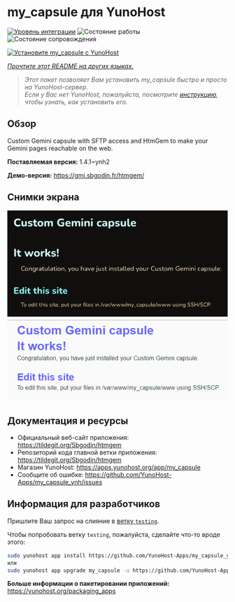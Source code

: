 <!--
Важно: этот README был автоматически сгенерирован <https://github.com/YunoHost/apps/tree/master/tools/readme_generator>
Он НЕ ДОЛЖЕН редактироваться вручную.
-->

# my_capsule для YunoHost

[![Уровень интеграции](https://dash.yunohost.org/integration/my_capsule.svg)](https://ci-apps.yunohost.org/ci/apps/my_capsule/) ![Состояние работы](https://ci-apps.yunohost.org/ci/badges/my_capsule.status.svg) ![Состояние сопровождения](https://ci-apps.yunohost.org/ci/badges/my_capsule.maintain.svg)

[![Установите my_capsule с YunoHost](https://install-app.yunohost.org/install-with-yunohost.svg)](https://install-app.yunohost.org/?app=my_capsule)

*[Прочтите этот README на других языках.](./ALL_README.md)*

> *Этот пакет позволяет Вам установить my_capsule быстро и просто на YunoHost-сервер.*  
> *Если у Вас нет YunoHost, пожалуйста, посмотрите [инструкцию](https://yunohost.org/install), чтобы узнать, как установить его.*

## Обзор

Custom Gemini capsule with SFTP access and HtmGem to make your Gemini pages reachable on the web.


**Поставляемая версия:** 1.4.1~ynh2

**Демо-версия:** <https://gmi.sbgodin.fr/htmgem/>

## Снимки экрана

![Снимок экрана my_capsule](./doc/screenshots/screenshot1.png)
![Снимок экрана my_capsule](./doc/screenshots/screenshot2.png)

## Документация и ресурсы

- Официальный веб-сайт приложения: <https://tildegit.org/Sbgodin/htmgem>
- Репозиторий кода главной ветки приложения: <https://tildegit.org/Sbgodin/htmgem>
- Магазин YunoHost: <https://apps.yunohost.org/app/my_capsule>
- Сообщите об ошибке: <https://github.com/YunoHost-Apps/my_capsule_ynh/issues>

## Информация для разработчиков

Пришлите Ваш запрос на слияние в [ветку `testing`](https://github.com/YunoHost-Apps/my_capsule_ynh/tree/testing).

Чтобы попробовать ветку `testing`, пожалуйста, сделайте что-то вроде этого:

```bash
sudo yunohost app install https://github.com/YunoHost-Apps/my_capsule_ynh/tree/testing --debug
или
sudo yunohost app upgrade my_capsule -u https://github.com/YunoHost-Apps/my_capsule_ynh/tree/testing --debug
```

**Больше информации о пакетировании приложений:** <https://yunohost.org/packaging_apps>
